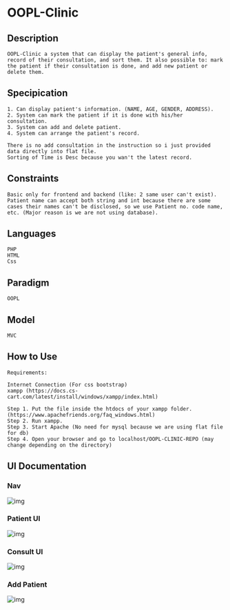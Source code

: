 # OOPL-Clinic

## Description

    OOPL-Clinic a system that can display the patient's general info, record of their consultation, and sort them. It also possible to: mark the patient if their consultation is done, and add new patient or delete them.

## Specipication

    1. Can display patient's information. (NAME, AGE, GENDER, ADDRESS).
    2. System can mark the patient if it is done with his/her consultation.
    3. System can add and delete patient.
    4. System can arrange the patient's record.

    There is no add consultation in the instruction so i just provided data directly into flat file.
    Sorting of Time is Desc because you wan't the latest record.
    

## Constraints

    Basic only for frontend and backend (like: 2 same user can't exist).
    Patient name can accept both string and int because there are some cases their names can't be disclosed, so we use Patient no. code name, etc. (Major reason is we are not using database).

## Languages

    PHP 
    HTML
    Css

## Paradigm

    OOPL

## Model

    MVC

## How to Use
    
    Requirements: 

    Internet Connection (For css bootstrap)
    xampp (https://docs.cs-cart.com/latest/install/windows/xampp/index.html)

    Step 1. Put the file inside the htdocs of your xampp folder. (https://www.apachefriends.org/faq_windows.html)
    Step 2. Run xampp.
    Step 3. Start Apache (No need for mysql because we are using flat file for db)
    Step 4. Open your browser and go to localhost/OOPL-CLINIC-REPO (may change depending on the directory)
    
## UI Documentation
  
  ### Nav
   ![img](https://drive.google.com/uc?export=view&id=1ZUKIl6QaVdVPFmk_gWzSgyX29bnUlozX)
  
   ### Patient UI
   ![img](https://drive.google.com/uc?export=view&id=1hmOHK8Sx02Y73y09osLuoHSejMcGxeFu)
  
   ### Consult UI
   ![img](https://drive.google.com/uc?export=view&id=1GLgElveQJWaoixEoS9LfcTGW4IhoejPJ)
  
   ### Add Patient
   ![img](https://drive.google.com/uc?export=view&id=1znA1ZEa_lyXdZ0ui1vXi553804CJJtQH)

